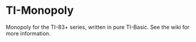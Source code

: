 # TI-Monopoly
Monopoly for the TI-83+ series, written in pure TI-Basic.
See the wiki for more information.
